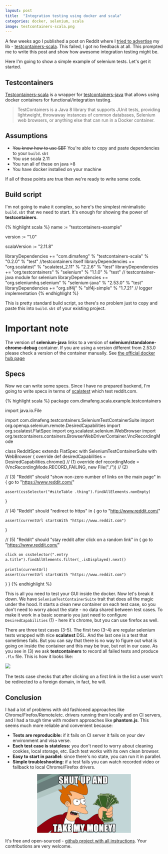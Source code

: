 ```yaml
---
layout: post
title:  "Integration testing using docker and scala"
categories: docker, selenium, scala
image: testcontainers-scala.png
---
```


A few weeks ago I published a post on Reddit where I [tried to advertise][2] my lib - [testcontainers-scala][1].
This failed, I got no feedback at all. This prompted me to write this post and show how awesome integration testing might be.

Here I'm going to show a simple example of selenium tests. Let's get it started.

## Testcontainers

[Testcontainers-scala][1] is a wrapper for [testcontainers-java][4] that allows using docker containers for functional/integration testing.

>TestContainers is a Java 8 library that supports JUnit tests, providing lightweight, throwaway instances of common databases, Selenium web browsers, or anything else that can run in a Docker container.

## Assumptions

* ~~You know how to use SBT~~ You're able to copy and paste dependencies to your `build.sbt`
* You use scala 2.11
* You run all of these on java >8
* You have docker installed on your machine

If all of those points are true then we're ready to write some code.

## Build script

I'm not going to make it complex, so here's the simplest minimalistic `build.sbt` that we need to start. It's enough for showing the power of **testcontainers**.

{% highlight scala %}
name := "testcontainers-example"

version := "1.0"

scalaVersion := "2.11.8"

libraryDependencies += "com.dimafeng" % "testcontainers-scala" % "0.2.0" % "test" //testcontainers itself
libraryDependencies += "org.scalatest" % "scalatest_2.11" % "2.2.6" % "test"
libraryDependencies += "org.testcontainers" % "selenium" % "1.1.0" % "test" // testcontainer-java module for selenium
libraryDependencies += "org.seleniumhq.selenium" % "selenium-java" % "2.53.0" % "test"
libraryDependencies += "org.slf4j" % "slf4j-simple" % "1.7.21" // logger implementation
{% endhighlight %}

This is pretty standard build script, so there's no problem just to copy and paste this into `build.sbt` of your existing project.

<div class="disclaimer">
<h1>Important note</h1>
The version of <strong>selenium-java</strong> links to a version of <strong>selenium/standalone-chrome-debug</strong> container. If you are using a version different from 2.53.0 please check a version of the container manually. See <a href="https://hub.docker.com/r/selenium/standalone-chrome-debug/tags/">the official docker hub page</a>
</div>

## Specs

Now we can write some specs. Since I have no prepared backend, I'm going to write specs in terms of [scalatest][3] which test reddit.com.

{% highlight scala %}
package com.dimafeng.scala.example.testcontainers

import java.io.File

import com.dimafeng.testcontainers.SeleniumTestContainerSuite
import org.openqa.selenium.remote.DesiredCapabilities
import org.scalatest.FlatSpec
import org.scalatest.selenium.WebBrowser
import org.testcontainers.containers.BrowserWebDriverContainer.VncRecordingMode


class RedditSpec extends FlatSpec with SeleniumTestContainerSuite with WebBrowser {
  override def desiredCapabilities = DesiredCapabilities.chrome() // (1)
  override def recordingMode = (VncRecordingMode.RECORD_FAILING, new File("./")) // (2)

  // (3)
  "Reddit" should "show non-zero number of links on the main page" in {
    go to "https://www.reddit.com/"

    assert(cssSelector("#siteTable .thing").findAllElements.nonEmpty)
  }

  // (4)
  "Reddit" should "redirect to https" in {
    go to "http://www.reddit.com/"

    assert(currentUrl startsWith "https://www.reddit.com")
  }

  // (5)
  "Reddit" should "stay reddit after click on a random link" in {
    go to "https://www.reddit.com/"

    click on cssSelector(".entry a.title").findAllElements.filter(_.isDisplayed).next()

    println(currentUrl)
    assert(currentUrl startsWith "https://www.reddit.com")
  }
}
{% endhighlight %}

This is all you need to test your GUI inside the docker. Now let's break it down. We have `SeleniumTestContainerSuite` trait that does all the magic under the hood. It starts a clean new container on each test case, so you don't need to worry about the state - no data shared between test cases. To make it work in a basic scenario you just need to configure `DesiredCapabilities` (1) - here it's chrome, but you can use firefox as well.

There are three test cases (3-5). The first two (3-4) are regular selenium tests wrapped with nice **scalatest** DSL.
And the last one is a test that sometimes fails. But you can say that there is no way to figure out what is going on inside the container and this may be true, but not in our case. As you see in (3) we ask **testcontainers** to record all failed tests and produce `.flv` file. This is how it looks like:

<p>
<img src="/assets/testcontainers-selenium/testcontainers-selenium.gif" />
</p>

The tests case checks that after clicking on a first link in the list a user won't be redirected to a foreign domain, in fact, he will.

## Conclusion

I had a lot of problems with old fashioned approaches like Chrome/Firefox/Remote/etc. drivers running them locally and on CI servers, and I had a tough time with modern approaches like **phantom.js**. This seems much more reliable and convenient because:

* **Tests are reproducible:** if it fails on CI server it fails on your dev environment and visa verse.
* **Each test case is stateless:** you don't need to worry about cleaning cookies, local storage, etc. Each test works with its own clean browser.
* **Easy to start in parallel:** since there's no state, you can run it in parallel.
* **Simple troubleshooting:** if a test fails you can watch recorded video or fallback to local Chrome/Firefox drivers.

<p style="text-align: center;">
<img style="width: 300px;" src="/assets/testcontainers-selenium/Shut-up-and-take-my-money.jpg" />
</p>

It's free and open-sourced - [github project with all instructions][1]. Your contributions are very welcome.

[1]: https://github.com/dimafeng/testcontainers-scala
[2]: https://www.reddit.com/r/scala/comments/4s695y/use_docker_containers_for_testing_in_scala/
[3]: http://www.scalatest.org/
[4]: https://github.com/testcontainers/testcontainers-java
